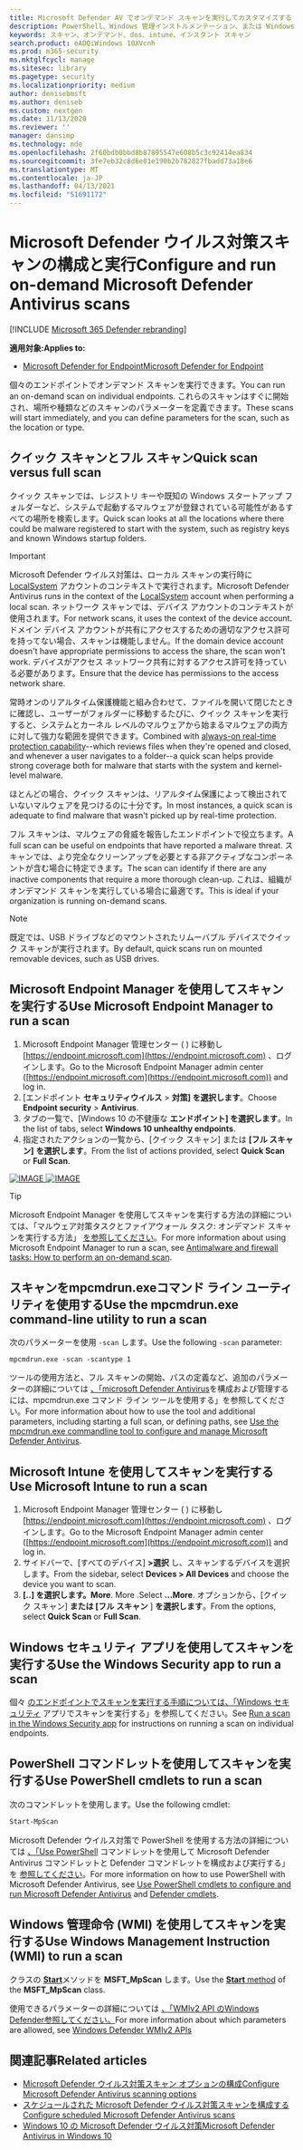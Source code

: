 ```yaml
---
title: Microsoft Defender AV でオンデマンド スキャンを実行してカスタマイズする
description: PowerShell、Windows 管理インストルメンテーション、または Windows セキュリティ アプリを使用してエンドポイントで個別にオンデマンド スキャンを実行および構成する
keywords: スキャン、オンデマンド、dos、intune、インスタント スキャン
search.product: eADQiWindows 10XVcnh
ms.prod: m365-security
ms.mktglfcycl: manage
ms.sitesec: library
ms.pagetype: security
ms.localizationpriority: medium
author: denisebmsft
ms.author: deniseb
ms.custom: nextgen
ms.date: 11/13/2020
ms.reviewer: ''
manager: dansimp
ms.technology: mde
ms.openlocfilehash: 2f60bdb0bbd8b87895547e608b5c3c92414ea834
ms.sourcegitcommit: 3fe7eb32c8d6e01e190b2b782827fbadd73a18e6
ms.translationtype: MT
ms.contentlocale: ja-JP
ms.lasthandoff: 04/13/2021
ms.locfileid: "51691172"
---
```

# <a name="configure-and-run-on-demand-microsoft-defender-antivirus-scans"></a><span data-ttu-id="5756b-104">Microsoft Defender ウイルス対策スキャンの構成と実行</span><span class="sxs-lookup"><span data-stu-id="5756b-104">Configure and run on-demand Microsoft Defender Antivirus scans</span></span>

[!INCLUDE [Microsoft 365 Defender rebranding](../../includes/microsoft-defender.md)]

<span data-ttu-id="5756b-105">**適用対象:**</span><span class="sxs-lookup"><span data-stu-id="5756b-105">**Applies to:**</span></span>

- [<span data-ttu-id="5756b-106">Microsoft Defender for Endpoint</span><span class="sxs-lookup"><span data-stu-id="5756b-106">Microsoft Defender for Endpoint</span></span>](/microsoft-365/security/defender-endpoint/)

<span data-ttu-id="5756b-107">個々のエンドポイントでオンデマンド スキャンを実行できます。</span><span class="sxs-lookup"><span data-stu-id="5756b-107">You can run an on-demand scan on individual endpoints.</span></span> <span data-ttu-id="5756b-108">これらのスキャンはすぐに開始され、場所や種類などのスキャンのパラメーターを定義できます。</span><span class="sxs-lookup"><span data-stu-id="5756b-108">These scans will start immediately, and you can define parameters for the scan, such as the location or type.</span></span>

## <a name="quick-scan-versus-full-scan"></a><span data-ttu-id="5756b-109">クイック スキャンとフル スキャン</span><span class="sxs-lookup"><span data-stu-id="5756b-109">Quick scan versus full scan</span></span>

<span data-ttu-id="5756b-110">クイック スキャンでは、レジストリ キーや既知の Windows スタートアップ フォルダーなど、システムで起動するマルウェアが登録されている可能性があるすべての場所を検索します。</span><span class="sxs-lookup"><span data-stu-id="5756b-110">Quick scan looks at all the locations where there could be malware registered to start with the system, such as registry keys and known Windows startup folders.</span></span>

> [!IMPORTANT]
> <span data-ttu-id="5756b-111">Microsoft Defender ウイルス対策は、ローカル スキャンの実行時に [LocalSystem](/windows/win32/services/localsystem-account) アカウントのコンテキストで実行されます。</span><span class="sxs-lookup"><span data-stu-id="5756b-111">Microsoft Defender Antivirus runs in the context of the [LocalSystem](/windows/win32/services/localsystem-account) account when performing a local scan.</span></span> <span data-ttu-id="5756b-112">ネットワーク スキャンでは、デバイス アカウントのコンテキストが使用されます。</span><span class="sxs-lookup"><span data-stu-id="5756b-112">For network scans, it uses the context of the device account.</span></span> <span data-ttu-id="5756b-113">ドメイン デバイス アカウントが共有にアクセスするための適切なアクセス許可を持ってない場合、スキャンは機能しません。</span><span class="sxs-lookup"><span data-stu-id="5756b-113">If the domain device account doesn't have appropriate permissions to access the share, the scan won't work.</span></span> <span data-ttu-id="5756b-114">デバイスがアクセス ネットワーク共有に対するアクセス許可を持っている必要があります。</span><span class="sxs-lookup"><span data-stu-id="5756b-114">Ensure that the device has permissions to the access network share.</span></span>

<span data-ttu-id="5756b-115">常時オン[](configure-real-time-protection-microsoft-defender-antivirus.md)のリアルタイム保護機能と組み合わせて、ファイルを開いて閉じたときに確認し、ユーザーがフォルダーに移動するたびに、クイック スキャンを実行すると、システムとカーネル レベルのマルウェアから始まるマルウェアの両方に対して強力な範囲を提供できます。</span><span class="sxs-lookup"><span data-stu-id="5756b-115">Combined with [always-on real-time protection capability](configure-real-time-protection-microsoft-defender-antivirus.md)--which reviews files when they're opened and closed, and whenever a user navigates to a folder--a quick scan helps provide strong coverage both for malware that starts with the system and kernel-level malware.</span></span>  

<span data-ttu-id="5756b-116">ほとんどの場合、クイック スキャンは、リアルタイム保護によって検出されていないマルウェアを見つけるのに十分です。</span><span class="sxs-lookup"><span data-stu-id="5756b-116">In most instances, a quick scan is adequate to find malware that wasn't picked up by real-time protection.</span></span>

<span data-ttu-id="5756b-117">フル スキャンは、マルウェアの脅威を報告したエンドポイントで役立ちます。</span><span class="sxs-lookup"><span data-stu-id="5756b-117">A full scan can be useful on endpoints that have reported a malware threat.</span></span> <span data-ttu-id="5756b-118">スキャンでは、より完全なクリーンアップを必要とする非アクティブなコンポーネントが含む場合に特定できます。</span><span class="sxs-lookup"><span data-stu-id="5756b-118">The scan can identify if there are any inactive components that require a more thorough clean-up.</span></span> <span data-ttu-id="5756b-119">これは、組織がオンデマンド スキャンを実行している場合に最適です。</span><span class="sxs-lookup"><span data-stu-id="5756b-119">This is  ideal if your organization is running on-demand scans.</span></span>

> [!NOTE]
> <span data-ttu-id="5756b-120">既定では、USB ドライブなどのマウントされたリムーバブル デバイスでクイック スキャンが実行されます。</span><span class="sxs-lookup"><span data-stu-id="5756b-120">By default, quick scans run on mounted removable devices, such as USB drives.</span></span>

## <a name="use-microsoft-endpoint-manager-to-run-a-scan"></a><span data-ttu-id="5756b-121">Microsoft Endpoint Manager を使用してスキャンを実行する</span><span class="sxs-lookup"><span data-stu-id="5756b-121">Use Microsoft Endpoint Manager to run a scan</span></span>

1. <span data-ttu-id="5756b-122">Microsoft Endpoint Manager 管理センター ( ) に移動し [https://endpoint.microsoft.com](https://endpoint.microsoft.com) 、ログインします。</span><span class="sxs-lookup"><span data-stu-id="5756b-122">Go to the Microsoft Endpoint Manager admin center ([https://endpoint.microsoft.com](https://endpoint.microsoft.com)) and log in.</span></span>
2. <span data-ttu-id="5756b-123">[エンドポイント **セキュリティウイルス**  >  **対策] を選択します**。</span><span class="sxs-lookup"><span data-stu-id="5756b-123">Choose **Endpoint security** > **Antivirus**.</span></span>
3. <span data-ttu-id="5756b-124">タブの一覧で、[Windows 10 の不健康な **エンドポイント] を選択します**。</span><span class="sxs-lookup"><span data-stu-id="5756b-124">In the list of tabs, select **Windows 10 unhealthy endpoints**.</span></span>
4. <span data-ttu-id="5756b-125">指定されたアクションの一覧から、[クイック スキャン] または **[フル スキャン]** **を選択します**。</span><span class="sxs-lookup"><span data-stu-id="5756b-125">From the list of actions provided, select **Quick Scan** or **Full Scan**.</span></span>

<span data-ttu-id="5756b-126">[![IMAGE ](images/mem-antivirus-scan-on-demand.png)](images/mem-antivirus-scan-on-demand.png#lightbox)</span><span class="sxs-lookup"><span data-stu-id="5756b-126">[ ![IMAGE](images/mem-antivirus-scan-on-demand.png) ](images/mem-antivirus-scan-on-demand.png#lightbox)</span></span>

> [!TIP]
> <span data-ttu-id="5756b-127">Microsoft Endpoint Manager を使用してスキャンを実行する方法の詳細については、「マルウェア対策タスクとファイアウォール タスク: オンデマンド スキャンを実行する方法」 [を参照してください](/configmgr/protect/deploy-use/endpoint-antimalware-firewall#how-to-perform-an-on-demand-scan-of-computers)。</span><span class="sxs-lookup"><span data-stu-id="5756b-127">For more information about using Microsoft Endpoint Manager to run a scan, see [Antimalware and firewall tasks: How to perform an on-demand scan](/configmgr/protect/deploy-use/endpoint-antimalware-firewall#how-to-perform-an-on-demand-scan-of-computers).</span></span>

## <a name="use-the-mpcmdrunexe-command-line-utility-to-run-a-scan"></a><span data-ttu-id="5756b-128">スキャンをmpcmdrun.exeコマンド ライン ユーティリティを使用する</span><span class="sxs-lookup"><span data-stu-id="5756b-128">Use the mpcmdrun.exe command-line utility to run a scan</span></span>

<span data-ttu-id="5756b-129">次のパラメーターを使用 `-scan` します。</span><span class="sxs-lookup"><span data-stu-id="5756b-129">Use the following `-scan` parameter:</span></span>

```console
mpcmdrun.exe -scan -scantype 1
```

<span data-ttu-id="5756b-130">ツールの使用方法と、フル スキャンの開始、パスの定義など、追加のパラメーターの詳細については [、「microsoft Defender Antivirus](command-line-arguments-microsoft-defender-antivirus.md)を構成および管理するには、mpcmdrun.exe コマンド ライン ツールを使用する」を参照してください。</span><span class="sxs-lookup"><span data-stu-id="5756b-130">For more information about how to use the tool and additional parameters, including starting a full scan, or defining paths, see [Use the mpcmdrun.exe commandline tool to configure and manage Microsoft Defender Antivirus](command-line-arguments-microsoft-defender-antivirus.md).</span></span>

## <a name="use-microsoft-intune-to-run-a-scan"></a><span data-ttu-id="5756b-131">Microsoft Intune を使用してスキャンを実行する</span><span class="sxs-lookup"><span data-stu-id="5756b-131">Use Microsoft Intune to run a scan</span></span>

1. <span data-ttu-id="5756b-132">Microsoft Endpoint Manager 管理センター ( ) に移動し [https://endpoint.microsoft.com](https://endpoint.microsoft.com) 、ログインします。</span><span class="sxs-lookup"><span data-stu-id="5756b-132">Go to the Microsoft Endpoint Manager admin center ([https://endpoint.microsoft.com](https://endpoint.microsoft.com)) and log in.</span></span>
2. <span data-ttu-id="5756b-133">サイドバーで、[すべてのデバイス] **>選択** し、スキャンするデバイスを選択します。</span><span class="sxs-lookup"><span data-stu-id="5756b-133">From the sidebar, select **Devices > All Devices** and choose the device you want to scan.</span></span>
3. <span data-ttu-id="5756b-134">**[..] を選択します。More**. More .</span><span class="sxs-lookup"><span data-stu-id="5756b-134">Select **...More**.</span></span> <span data-ttu-id="5756b-135">オプションから、[クイック スキャン] **または [フル スキャン** ] **を選択します**。</span><span class="sxs-lookup"><span data-stu-id="5756b-135">From the options, select **Quick Scan** or **Full Scan**.</span></span>

## <a name="use-the-windows-security-app-to-run-a-scan"></a><span data-ttu-id="5756b-136">Windows セキュリティ アプリを使用してスキャンを実行する</span><span class="sxs-lookup"><span data-stu-id="5756b-136">Use the Windows Security app to run a scan</span></span>

<span data-ttu-id="5756b-137">個々 [のエンドポイントでスキャンを実行する手順については、「Windows セキュリティ](microsoft-defender-security-center-antivirus.md) アプリでスキャンを実行する」を参照してください。</span><span class="sxs-lookup"><span data-stu-id="5756b-137">See [Run a scan in the Windows Security app](microsoft-defender-security-center-antivirus.md) for instructions on running a scan on individual endpoints.</span></span>

## <a name="use-powershell-cmdlets-to-run-a-scan"></a><span data-ttu-id="5756b-138">PowerShell コマンドレットを使用してスキャンを実行する</span><span class="sxs-lookup"><span data-stu-id="5756b-138">Use PowerShell cmdlets to run a scan</span></span>

<span data-ttu-id="5756b-139">次のコマンドレットを使用します。</span><span class="sxs-lookup"><span data-stu-id="5756b-139">Use the following cmdlet:</span></span>

```PowerShell
Start-MpScan
```

<span data-ttu-id="5756b-140">Microsoft Defender ウイルス対策で PowerShell を使用する方法の詳細については [、「Use PowerShell](use-powershell-cmdlets-microsoft-defender-antivirus.md) コマンドレットを使用して Microsoft Defender Antivirus コマンドレットと Defender コマンドレットを構成および実行する」を [参照してください](/powershell/module/defender/)。</span><span class="sxs-lookup"><span data-stu-id="5756b-140">For more information on how to use PowerShell with Microsoft Defender Antivirus, see [Use PowerShell cmdlets to configure and run Microsoft Defender Antivirus](use-powershell-cmdlets-microsoft-defender-antivirus.md) and [Defender cmdlets](/powershell/module/defender/).</span></span>

## <a name="use-windows-management-instruction-wmi-to-run-a-scan"></a><span data-ttu-id="5756b-141">Windows 管理命令 (WMI) を使用してスキャンを実行する</span><span class="sxs-lookup"><span data-stu-id="5756b-141">Use Windows Management Instruction (WMI) to run a scan</span></span>

<span data-ttu-id="5756b-142">クラスの [**Start**](/previous-versions/windows/desktop/defender/start-msft-mpscan)メソッドを **MSFT_MpScan** します。</span><span class="sxs-lookup"><span data-stu-id="5756b-142">Use the [**Start** method](/previous-versions/windows/desktop/defender/start-msft-mpscan) of the **MSFT_MpScan** class.</span></span>

<span data-ttu-id="5756b-143">使用できるパラメーターの詳細については [、「WMIv2 API のWindows Defender参照してください。](/previous-versions/windows/desktop/defender/windows-defender-wmiv2-apis-portal)</span><span class="sxs-lookup"><span data-stu-id="5756b-143">For more information about which parameters are allowed, see [Windows Defender WMIv2 APIs](/previous-versions/windows/desktop/defender/windows-defender-wmiv2-apis-portal)</span></span>

## <a name="related-articles"></a><span data-ttu-id="5756b-144">関連記事</span><span class="sxs-lookup"><span data-stu-id="5756b-144">Related articles</span></span>

- [<span data-ttu-id="5756b-145">Microsoft Defender ウイルス対策スキャン オプションの構成</span><span class="sxs-lookup"><span data-stu-id="5756b-145">Configure Microsoft Defender Antivirus scanning options</span></span>](configure-advanced-scan-types-microsoft-defender-antivirus.md)
- [<span data-ttu-id="5756b-146">スケジュールされた Microsoft Defender ウイルス対策スキャンを構成する</span><span class="sxs-lookup"><span data-stu-id="5756b-146">Configure scheduled Microsoft Defender Antivirus scans</span></span>](scheduled-catch-up-scans-microsoft-defender-antivirus.md)
- [<span data-ttu-id="5756b-147">Windows 10 の Microsoft Defender ウイルス対策</span><span class="sxs-lookup"><span data-stu-id="5756b-147">Microsoft Defender Antivirus in Windows 10</span></span>](microsoft-defender-antivirus-in-windows-10.md)